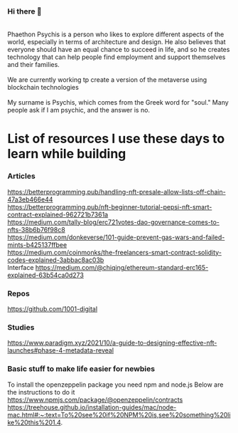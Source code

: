 ### Hi there 👋
<br>Phaethon Psychis is a person who likes to explore different aspects of the world, especially in terms of architecture and design. He also believes that everyone should have an equal chance to succeed in life, and so he creates technology that can help people find employment and support themselves and their families.</br>
<br>We are currently working tp create a version of the metaverse using blockchain technologies</br>
<br>My surname is Psychis, which comes from the Greek word for "soul." Many people ask if I am psychic, and the answer is no.</br>

<!--
**PhaethonPsychis/PhaethonPsychis** is a ✨ _special_ ✨ repository because its `README.md` (this file) appears on your GitHub profile.

Here are some ideas to get you started:

- 🔭 I’m currently working on Metaverse Lands
- 🌱 I’m currently learning as much as I can on solidity coding
- 👯 I’m looking to collaborate on 
- 🤔 I’m looking for help with ...
- 💬 Ask me about Architecture and Construction
- 📫 How to reach me: rndfactory@protonmail.com
- 😄 Pronouns: Hey Phae
- ⚡ Fun fact: We are building a metaverse
-->
# List of resources I use these days to learn while building
### Articles
https://betterprogramming.pub/handling-nft-presale-allow-lists-off-chain-47a3eb466e44</br>
https://betterprogramming.pub/nft-beginner-tutorial-pepsi-nft-smart-contract-explained-962721b7361a</br>
https://medium.com/tally-blog/erc721votes-dao-governance-comes-to-nfts-38b6b76f98c8</br>
https://medium.com/donkeverse/101-guide-prevent-gas-wars-and-failed-mints-b425137ffbee</br>
https://medium.com/coinmonks/the-freelancers-smart-contract-solidity-codes-explained-3abbac8ac03b</br>
Interface
https://medium.com/@chiqing/ethereum-standard-erc165-explained-63b54ca0d273</br>
### Repos
https://github.com/1001-digital

### Studies
https://www.paradigm.xyz/2021/10/a-guide-to-designing-effective-nft-launches#phase-4-metadata-reveal

### Basic stuff to make life easier for newbies
To install the openzeppelin package you need npm and node.js Below are the instructions to do it
https://www.npmjs.com/package/@openzeppelin/contracts
https://treehouse.github.io/installation-guides/mac/node-mac.html#:~:text=To%20see%20if%20NPM%20is,see%20something%20like%20this%201.4.
